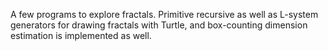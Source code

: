 A few programs to explore fractals.  Primitive recursive as well as L-system generators for drawing fractals with Turtle, and box-counting dimension estimation is implemented as well.
